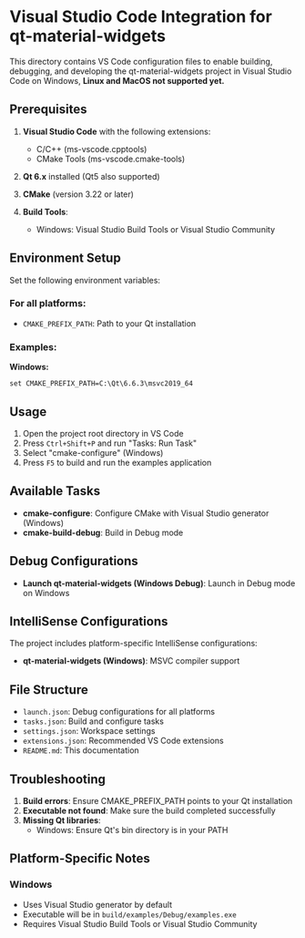 # Visual Studio Code Integration for qt-material-widgets

This directory contains VS Code configuration files to enable building, debugging, and developing the qt-material-widgets project in Visual Studio Code on Windows, **Linux and MacOS not supported yet.**

## Prerequisites

1. **Visual Studio Code** with the following extensions:
   - C/C++ (ms-vscode.cpptools)
   - CMake Tools (ms-vscode.cmake-tools)

2. **Qt 6.x** installed (Qt5 also supported)

3. **CMake** (version 3.22 or later)

4. **Build Tools**:
   - Windows: Visual Studio Build Tools or Visual Studio Community

## Environment Setup

Set the following environment variables:

### For all platforms:
- `CMAKE_PREFIX_PATH`: Path to your Qt installation

### Examples:

**Windows:**
```batch
set CMAKE_PREFIX_PATH=C:\Qt\6.6.3\msvc2019_64
```

## Usage

1. Open the project root directory in VS Code
2. Press `Ctrl+Shift+P` and run "Tasks: Run Task" 
3. Select "cmake-configure" (Windows)
4. Press `F5` to build and run the examples application

## Available Tasks

- **cmake-configure**: Configure CMake with Visual Studio generator (Windows)
- **cmake-build-debug**: Build in Debug mode

## Debug Configurations

- **Launch qt-material-widgets (Windows Debug)**: Launch in Debug mode on Windows

## IntelliSense Configurations

The project includes platform-specific IntelliSense configurations:
- **qt-material-widgets (Windows)**: MSVC compiler support

## File Structure

- `launch.json`: Debug configurations for all platforms
- `tasks.json`: Build and configure tasks
- `settings.json`: Workspace settings
- `extensions.json`: Recommended VS Code extensions
- `README.md`: This documentation

## Troubleshooting

1. **Build errors**: Ensure CMAKE_PREFIX_PATH points to your Qt installation
2. **Executable not found**: Make sure the build completed successfully
3. **Missing Qt libraries**: 
   - Windows: Ensure Qt's bin directory is in your PATH
## Platform-Specific Notes

### Windows
- Uses Visual Studio generator by default
- Executable will be in `build/examples/Debug/examples.exe`
- Requires Visual Studio Build Tools or Visual Studio Community
